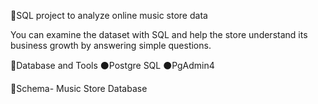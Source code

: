 🔗SQL project to analyze online music store data

You can examine the dataset with SQL and help the store understand its business growth by answering simple questions.



🔗Database and Tools
  ⚫Postgre SQL
  ⚫PgAdmin4
 
🔗Schema- Music Store Database

